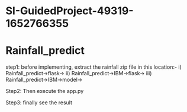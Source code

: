# SI-GuidedProject-49319-1652766355
# Rainfall_predict

step1: 
before implementing, extract the rainfall zip file in this location:-
i) Rainfall_predict->flask->
ii) Rainfall_predict->IBM->flask->
iii) Rainfall_predict->IBM->model->

Step2: Then execute the app.py

Step3: finally see the result